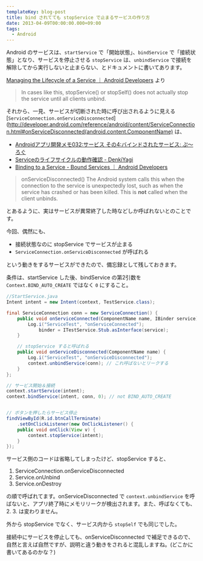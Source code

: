 ```yaml
---
templateKey: blog-post
title: bind されてても stopService で止まるサービスの作り方
date: 2013-04-09T00:00:00.000+09:00
tags:
  - Android
---
```

Android のサービスは、``startService`` で「開始状態」、``bindService`` で「接続状態」となり、サービスを停止させる ``stopService`` は、``unbindService`` で接続を解除してから実行しないと止まらない、とドキュメントに書いてあります。
<!--more-->
[Managing the Lifecycle of a Service ｜ Android Developers](http://developer.android.com/guide/components/services.html#Lifecycle) より

> In cases like this, stopService() or stopSelf() does not actually stop the service until all clients unbind.

それから、一見、サービスが切断された時に呼び出されるように見える [``ServiceConnection.onServiceDisconnected``](http://developer.android.com/reference/android/content/ServiceConnection.html#onServiceDisconnected(android.content.ComponentName) は、

* [Androidアプリ開発メモ032:サービス その4:バインドされたサービス: ぷ～ろぐ](http://into.cocolog-nifty.com/pulog/2011/10/android032-4-aa.html)
* [Serviceのライフサイクルの動作確認 - DenkiYagi](http://terurou.hateblo.jp/entry/20100519/1274252852)
* [Binding to a Service - Bound Services ｜ Android Developers](http://developer.android.com/guide/components/bound-services.html#Binding)

> onServiceDisconnected()
The Android system calls this when the connection to the service is unexpectedly lost, such as when the service has crashed or has been killed. This is **not** called when the client unbinds.

とあるように、実はサービスが異常終了した時などしか呼ばれないとのことです。

今回、偶然にも、

* 接続状態なのに stopService でサービスが止まる
* ``ServiceConnection.onServiceDisconnected`` が呼ばれる

という動きをするサービスができたので、備忘録として残しておきます。

条件は、startService した後、bindService の第2引数を ``Context.BIND_AUTO_CREATE`` ではなく ``0`` にすること。

```java
//StartService.java
Intent intent = new Intent(context, TestService.class);

final ServiceConnection conn = new ServiceConnection() {
	public void onServiceConnected(ComponentName name, IBinder service) {
		Log.i("ServiceTest", "onServiceConnected");
			binder = ITestService.Stub.asInterface(service);
	}

	// stopService すると呼ばれる
	public void onServiceDisconnected(ComponentName name) {
		Log.i("ServiceTest", "onServiceDisconnected");
		context.unbindService(conn); // これ呼ばないとリークする
	}
};

// サービス開始＆接続
context.startService(intent);
context.bindService(intent, conn, 0); // not BIND_AUTO_CREATE


// ボタンを押したらサービス停止
findViewById(R.id.btnCallTerminate)
	.setOnClickListener(new OnClickListener() {
	public void onClick(View v) {
		context.stopService(intent);
	}
});
```

サービス側のコードは省略してしまったけど、stopService すると、

1. ServiceConnection.onServiceDisconnected
2. Service.onUnbind
3. Service.onDestroy

の順で呼ばれてます。onServiceDisconnected で ``context.unbindService`` を呼ばないと、アプリ終了時にメモリリークが検出されます。また、呼ばなくても、2. 3. は変わりません。

外から stopService でなく、サービス内から ``stopSelf`` でも同じでした。

接続中にサービスを停止しても、onServiceDisconnected で補足できるので、自然と言えば自然ですが、説明と違う動きをされると混乱しますね。(どこかに書いてあるのかな？)